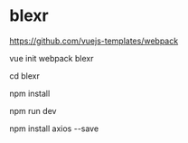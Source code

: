 # blexr

https://github.com/vuejs-templates/webpack

vue init webpack blexr

cd blexr

npm install

npm run dev

npm install axios --save